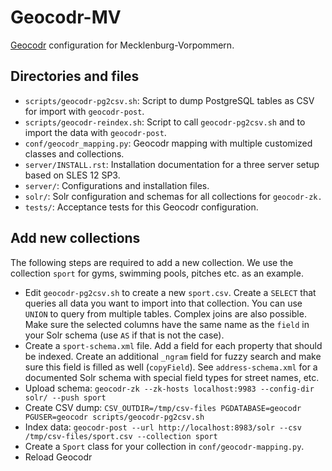Geocodr-MV
==========

[Geocodr][1] configuration for Mecklenburg-Vorpommern. 

[1]: https://github.com/rostock/geocodr


Directories and files
---------------------

- `scripts/geocodr-pg2csv.sh`: Script to dump PostgreSQL tables as CSV for import with `geocodr-post`.
- `scripts/geocodr-reindex.sh`: Script to call `geocodr-pg2csv.sh` and to import the data with `geocodr-post`.
- `conf/geocodr_mapping.py`: Geocodr mapping with multiple customized classes and collections.
- `server/INSTALL.rst`: Installation documentation for a three server setup based on SLES 12 SP3.
- `server/`: Configurations and installation files.
- `solr/`: Solr configuration and schemas for all collections for `geocodr-zk.`
- `tests/`: Acceptance tests for this Geocodr configuration.

Add new collections
-------------------

The following steps are required to add a new collection. We use the collection `sport` for gyms, swimming pools, pitches etc. as an example.

- Edit `geocodr-pg2csv.sh` to create a new `sport.csv`. Create a `SELECT` that queries all data you want to import into that collection. You can use `UNION` to query from multiple tables. Complex joins are also possible. Make sure the selected columns have the same name as the `field` in your Solr schema (use `AS` if that is not the case).
- Create a `sport-schema.xml` file. Add a field for each property that should be indexed. Create an additional `_ngram` field for fuzzy search and make sure this field is filled as well (`copyField`). See `address-schema.xml` for a documented Solr schema with special field types for street names, etc.
- Upload schema: `geocodr-zk --zk-hosts localhost:9983 --config-dir solr/ --push sport`
- Create CSV dump: `CSV_OUTDIR=/tmp/csv-files PGDATABASE=geocodr PGUSER=geocodr scripts/geocodr-pg2csv.sh`
- Index data: `geocodr-post --url http://localhost:8983/solr --csv /tmp/csv-files/sport.csv --collection sport`
- Create a `Sport` class for your collection in `conf/geocodr-mapping.py`.
- Reload Geocodr

